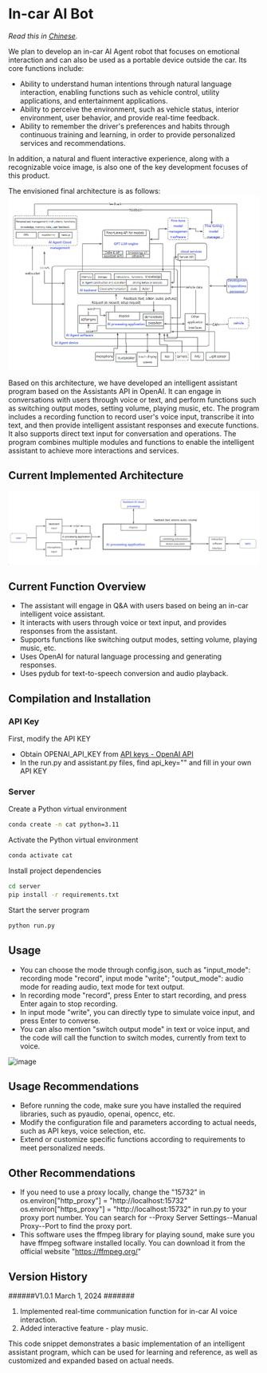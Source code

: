 # In-car AI Bot
_Read this in [Chinese](README.md)._

We plan to develop an in-car AI Agent robot that focuses on emotional interaction and can also be used as a portable device outside the car. Its core functions include:
- Ability to understand human intentions through natural language interaction, enabling functions such as vehicle control, utility applications, and entertainment applications.
- Ability to perceive the environment, such as vehicle status, interior environment, user behavior, and provide real-time feedback.
- Ability to remember the driver's preferences and habits through continuous training and learning, in order to provide personalized services and recommendations.

In addition, a natural and fluent interactive experience, along with a recognizable voice image, is also one of the key development focuses of this product.

The envisioned final architecture is as follows:
![image](assets/en.png)

Based on this architecture, we have developed an intelligent assistant program based on the Assistants API in OpenAI. It can engage in conversations with users through voice or text, and perform functions such as switching output modes, setting volume, playing music, etc. The program includes a recording function to record user's voice input, transcribe it into text, and then provide intelligent assistant responses and execute functions. It also supports direct text input for conversation and operations. The program combines multiple modules and functions to enable the intelligent assistant to achieve more interactions and services.

## Current Implemented Architecture
![image](assets/en01.png)

## Current Function Overview

- The assistant will engage in Q&A with users based on being an in-car intelligent voice assistant.
- It interacts with users through voice or text input, and provides responses from the assistant.
- Supports functions like switching output modes, setting volume, playing music, etc.
- Uses OpenAI for natural language processing and generating responses.
- Uses pydub for text-to-speech conversion and audio playback.

## Compilation and Installation
### API Key
First, modify the API KEY

- Obtain OPENAI_API_KEY from [API keys - OpenAI API](https://platform.openai.com/api-keys)
- In the run.py and assistant.py files, find api_key="" and fill in your own API KEY

### Server
Create a Python virtual environment
```bash
conda create -n cat python=3.11
```
Activate the Python virtual environment
```bash
conda activate cat
```
Install project dependencies
```bash
cd server
pip install -r requirements.txt
```
Start the server program
```bash
python run.py
```

## Usage
- You can choose the mode through config.json, such as "input_mode": recording mode "record", input mode "write"; "output_mode": audio mode for reading audio, text mode for text output.
- In recording mode "record", press Enter to start recording, and press Enter again to stop recording.
- In input mode "write", you can directly type to simulate voice input, and press Enter to converse.
- You can also mention "switch output mode" in text or voice input, and the code will call the function to switch modes, currently from text to voice.

![image](explain.png)

## Usage Recommendations
- Before running the code, make sure you have installed the required libraries, such as pyaudio, openai, opencc, etc.
- Modify the configuration file and parameters according to actual needs, such as API keys, voice selection, etc.
- Extend or customize specific functions according to requirements to meet personalized needs.

## Other Recommendations
- If you need to use a proxy locally, change the "15732" in os.environ["http_proxy"] = "http://localhost:15732" os.environ["https_proxy"] = "http://localhost:15732" in run.py to your proxy port number. You can search for --Proxy Server Settings--Manual Proxy--Port to find the proxy port.
- This software uses the ffmpeg library for playing sound, make sure you have ffmpeg software installed locally. You can download it from the official website "https://ffmpeg.org/"

## Version History
######V1.0.1  March 1, 2024 #######
1. Implemented real-time communication function for in-car AI voice interaction.
2. Added interactive feature - play music.

This code snippet demonstrates a basic implementation of an intelligent assistant program, which can be used for learning and reference, as well as customized and expanded based on actual needs. 